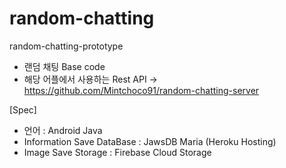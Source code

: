 # random-chatting
random-chatting-prototype

- 랜덤 채팅 Base code
- 해당 어플에서 사용하는 Rest API -> https://github.com/Mintchoco91/random-chatting-server
 
[Spec]
- 언어 : Android Java
- Information Save DataBase : JawsDB Maria (Heroku Hosting)
- Image Save Storage : Firebase Cloud Storage

